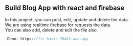 ## Build Blog App with react and firebase

In this project, you can post, edit, update and delete the data. \
We are using realtime firebase for requests the data. \
You can also add, delete and edit the file also.

```javascript
 Demo: https://fir-basic-764b1.web.app
```